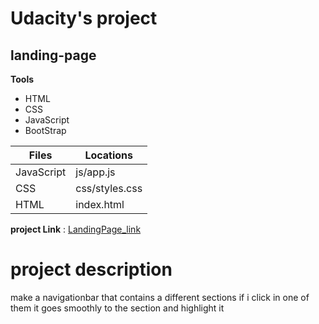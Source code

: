 # Udacity's project

## landing-page

**Tools**

- HTML
- CSS
- JavaScript
- BootStrap


| **Files** | **Locations** |
| ----------- | ----------- |
| JavaScript | js/app.js |
| CSS | css/styles.css |
| HTML | index.html |

**project Link** : [LandingPage_link](https://github.com/AbdElrahmanBEBO/landing-page)

# project description
  make a navigationbar that contains a different sections 
  if i click in one of them it goes smoothly to the section and highlight it  
